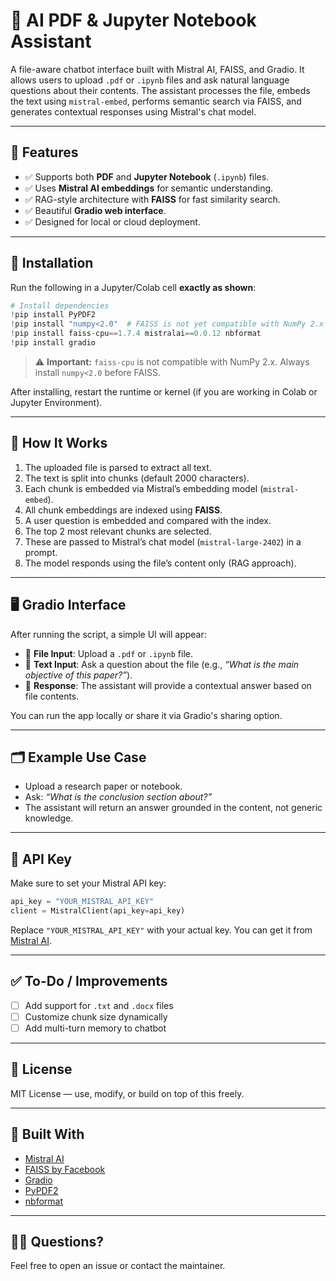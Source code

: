 # 📄 AI PDF & Jupyter Notebook Assistant

A file-aware chatbot interface built with Mistral AI, FAISS, and Gradio. It allows users to upload `.pdf` or `.ipynb` files and ask natural language questions about their contents. The assistant processes the file, embeds the text using `mistral-embed`, performs semantic search via FAISS, and generates contextual responses using Mistral's chat model.

---

## 🚀 Features

- ✅ Supports both **PDF** and **Jupyter Notebook** (`.ipynb`) files.
- ✅ Uses **Mistral AI embeddings** for semantic understanding.
- ✅ RAG-style architecture with **FAISS** for fast similarity search.
- ✅ Beautiful **Gradio web interface**.
- ✅ Designed for local or cloud deployment.

---

## 🔧 Installation

Run the following in a Jupyter/Colab cell **exactly as shown**:

```python
# Install dependencies
!pip install PyPDF2
!pip install "numpy<2.0"  # FAISS is not yet compatible with NumPy 2.x
!pip install faiss-cpu==1.7.4 mistralai==0.0.12 nbformat
!pip install gradio
````

> ⚠️ **Important:** `faiss-cpu` is not compatible with NumPy 2.x. Always install `numpy<2.0` before FAISS.

After installing, restart the runtime or kernel (if you are working in Colab or Jupyter Environment).

---

## 🧠 How It Works

1. The uploaded file is parsed to extract all text.
2. The text is split into chunks (default 2000 characters).
3. Each chunk is embedded via Mistral’s embedding model (`mistral-embed`).
4. All chunk embeddings are indexed using **FAISS**.
5. A user question is embedded and compared with the index.
6. The top 2 most relevant chunks are selected.
7. These are passed to Mistral’s chat model (`mistral-large-2402`) in a prompt.
8. The model responds using the file’s content only (RAG approach).

---

## 🖥️ Gradio Interface

After running the script, a simple UI will appear:

* 📂 **File Input**: Upload a `.pdf` or `.ipynb` file.
* 📝 **Text Input**: Ask a question about the file (e.g., *“What is the main objective of this paper?”*).
* 💬 **Response**: The assistant will provide a contextual answer based on file contents.

You can run the app locally or share it via Gradio's sharing option.

---

## 🗂️ Example Use Case

* Upload a research paper or notebook.
* Ask: *“What is the conclusion section about?”*
* The assistant will return an answer grounded in the content, not generic knowledge.

---

## 🔐 API Key

Make sure to set your Mistral API key:

```python
api_key = "YOUR_MISTRAL_API_KEY"
client = MistralClient(api_key=api_key)
```

Replace `"YOUR_MISTRAL_API_KEY"` with your actual key. You can get it from [Mistral AI](https://console.mistral.ai/).

---

## ✅ To-Do / Improvements

* [ ] Add support for `.txt` and `.docx` files
* [ ] Customize chunk size dynamically
* [ ] Add multi-turn memory to chatbot

---

## 📜 License

MIT License — use, modify, or build on top of this freely.

---

## 🤖 Built With

* [Mistral AI](https://mistral.ai/)
* [FAISS by Facebook](https://github.com/facebookresearch/faiss)
* [Gradio](https://gradio.app/)
* [PyPDF2](https://pypi.org/project/PyPDF2/)
* [nbformat](https://pypi.org/project/nbformat/)

---

## 🙋‍♂️ Questions?

Feel free to open an issue or contact the maintainer.


